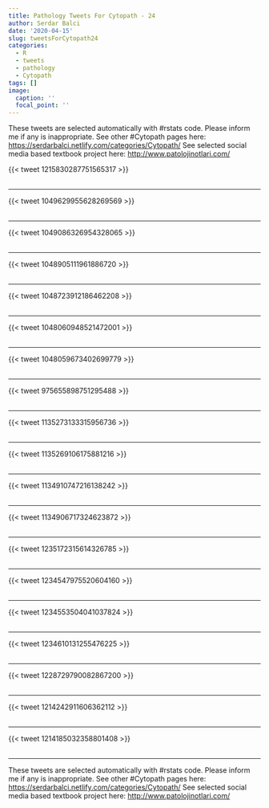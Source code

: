 ```yaml
---
title: Pathology Tweets For Cytopath - 24
author: Serdar Balci
date: '2020-04-15'
slug: tweetsForCytopath24
categories:
  - R
  - tweets
  - pathology
  - Cytopath
tags: []
image:
  caption: ''
  focal_point: ''
---
```



These tweets are selected automatically with #rstats code. Please inform me if any is inappropriate.
See other #Cytopath pages here: https://serdarbalci.netlify.com/categories/Cytopath/ 
See selected social media based textbook project here: http://www.patolojinotlari.com/

{{< tweet 1215830287751565317 >}}
<br>
<br>
<hr>
{{< tweet 1049629955628269569 >}}
<br>
<br>
<hr>
{{< tweet 1049086326954328065 >}}
<br>
<br>
<hr>
{{< tweet 1048905111961886720 >}}
<br>
<br>
<hr>
{{< tweet 1048723912186462208 >}}
<br>
<br>
<hr>
{{< tweet 1048060948521472001 >}}
<br>
<br>
<hr>
{{< tweet 1048059673402699779 >}}
<br>
<br>
<hr>
{{< tweet 975655898751295488 >}}
<br>
<br>
<hr>
{{< tweet 1135273133315956736 >}}
<br>
<br>
<hr>
{{< tweet 1135269106175881216 >}}
<br>
<br>
<hr>
{{< tweet 1134910747216138242 >}}
<br>
<br>
<hr>
{{< tweet 1134906717324623872 >}}
<br>
<br>
<hr>
{{< tweet 1235172315614326785 >}}
<br>
<br>
<hr>
{{< tweet 1234547975520604160 >}}
<br>
<br>
<hr>
{{< tweet 1234553504041037824 >}}
<br>
<br>
<hr>
{{< tweet 1234610131255476225 >}}
<br>
<br>
<hr>
{{< tweet 1228729790082867200 >}}
<br>
<br>
<hr>
{{< tweet 1214242911606362112 >}}
<br>
<br>
<hr>
{{< tweet 1214185032358801408 >}}
<br>
<br>
<hr>


These tweets are selected automatically with #rstats code. Please inform me if any is inappropriate.
See other #Cytopath pages here: https://serdarbalci.netlify.com/categories/Cytopath/ 
See selected social media based textbook project here: http://www.patolojinotlari.com/
